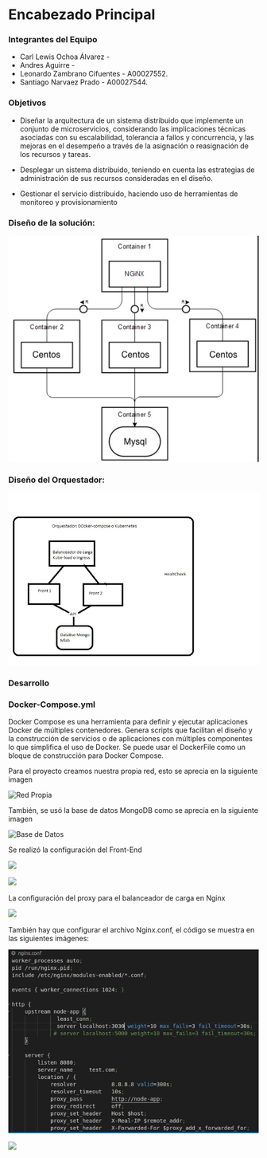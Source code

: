 # Encabezado Principal

### Integrantes del Equipo

* Carl Lewis Ochoa Álvarez -  
* Andres Aguirre - 
* Leonardo Zambrano Cifuentes - A00027552.
* Santiago Narvaez Prado - A00027544.

### Objetivos

* Diseñar la arquitectura de un sistema distribuido que implemente un conjunto de microservicios, considerando las implicaciones técnicas asociadas con su escalabilidad, tolerancia a fallos y concurrencia, y las mejoras en el desempeño a través de la asignación o reasignación de los recursos y tareas.

* Desplegar un sistema distribuido, teniendo en cuenta las estrategias de administración de sus recursos consideradas en el diseño.

* Gestionar el servicio distribuido, haciendo uso de herramientas de monitoreo y provisionamiento

### Diseño de la solución:

![Diseño](https://github.com/leonardoZambranoCifuentes/Documentaci-nProyectoFinal/blob/master/Im%C3%A1genes%20del%20proyecto%20final-%20Aguirre-Lewis-Tiago/Arquitectura%20Soluci%C3%B3n%20final.jpeg)

### Diseño del Orquestador:

![Orquestador](https://github.com/leonardoZambranoCifuentes/Documentaci-nProyectoFinal/blob/master/Im%C3%A1genes%20del%20proyecto%20final-%20Aguirre-Lewis-Tiago/Dise%C3%B1o%20del%20orquestador.jpeg)

### Desarrollo

### Docker-Compose.yml

Docker Compose es una herramienta para definir y ejecutar aplicaciones Docker de múltiples contenedores. Genera scripts que facilitan el diseño y la construcción de servicios o de aplicaciones con múltiples componentes lo que simplifica el uso de Docker. Se puede usar el DockerFile como un bloque de construcción para Docker Compose.

Para el proyecto creamos nuestra propia red, esto se aprecia en la siguiente imagen

![Red Propia](https://github.com/leonardoZambranoCifuentes/Documentaci-nProyectoFinal/blob/master/Im%C3%A1genes%20del%20proyecto%20final-%20Aguirre-Lewis-Tiago/Docker%20compose/Redes.jpeg)

También, se usó la base de datos MongoDB como se aprecia en la siguiente imagen

![Base de Datos](https://github.com/leonardoZambranoCifuentes/Documentaci-nProyectoFinal/blob/master/Im%C3%A1genes%20del%20proyecto%20final-%20Aguirre-Lewis-Tiago/Docker%20compose/Base%20de%20datos%20mongoDB.jpeg)

Se realizó la configuración del Front-End

![](https://github.com/leonardoZambranoCifuentes/Documentaci-nProyectoFinal/blob/master/Im%C3%A1genes%20del%20proyecto%20final-%20Aguirre-Lewis-Tiago/Docker%20compose/Web%20Back-End.jpeg)

![](https://github.com/leonardoZambranoCifuentes/Documentaci-nProyectoFinal/blob/master/Im%C3%A1genes%20del%20proyecto%20final-%20Aguirre-Lewis-Tiago/Docker%20compose/Web%20Front-end.jpeg)

La configuración del proxy para el balanceador de carga en Nginx

![](https://github.com/leonardoZambranoCifuentes/Documentaci-nProyectoFinal/blob/master/Im%C3%A1genes%20del%20proyecto%20final-%20Aguirre-Lewis-Tiago/Docker%20compose/Proxy%20para%20el%20balanceador%20de%20carga-Nginx.jpeg)

También hay que configurar el archivo Nginx.conf, el código se muestra en las siguientes imágenes:

![](https://github.com/leonardoZambranoCifuentes/Documentaci-nProyectoFinal/blob/master/Im%C3%A1genes%20del%20proyecto%20final-%20Aguirre-Lewis-Tiago/C%C3%B3digo%20del%20Nginx%20.jpeg)

![](https://github.com/leonardoZambranoCifuentes/Documentaci-nProyectoFinal/blob/master/Im%C3%A1genes%20del%20proyecto%20final-%20Aguirre-Lewis-Tiago/Nginx%20Conf.jpeg)

